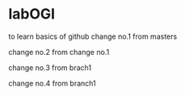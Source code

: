 # labOGI
to learn basics of github
change no.1 from masters

change no.2 from change no.1

change no.3 from brach1

change no.4 from branch1
